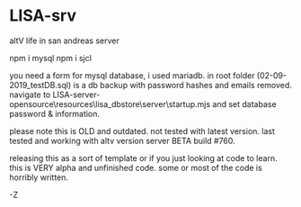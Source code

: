 # LISA-srv
altV life in san andreas server

npm i mysql
npm i sjcl

you need a form for mysql database, i used mariadb. 
in root folder (02-09-2019_testDB.sql) is a db backup with password hashes and emails removed.
navigate to LISA-server-opensource\resources\lisa_dbstore\server\startup.mjs and set database password & information.

please note this is OLD and outdated. not tested with latest version.
last tested and working with altv version server BETA build #760.

releasing this as a sort of template or if you just looking at code to learn.
this is VERY alpha and unfinished code. some or most of the code is horribly written.

-Z